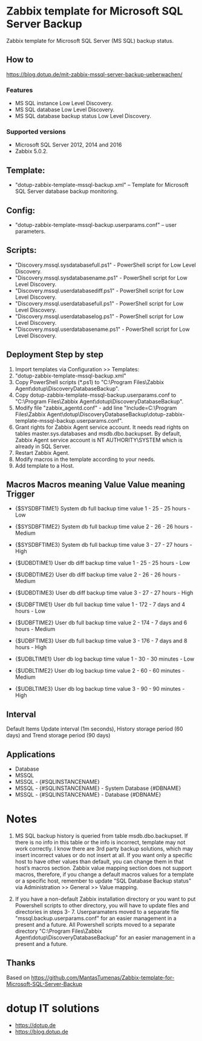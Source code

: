 # Zabbix template for Microsoft SQL Server Backup
Zabbix template for Microsoft SQL Server (MS SQL) backup status.

## How to
https://blog.dotup.de/mit-zabbix-mssql-server-backup-ueberwachen/

### Features
+ MS SQL instance Low Level Discovery.
+ MS SQL database Low Level Discovery.
+ MS SQL database backup status Low Level Discovery.

### Supported versions
+ Microsoft SQL Server 2012, 2014 and 2016
+ Zabbix 5.0.2.

## Template:
+ "dotup-zabbix-template-mssql-backup.xml" – Template for Microsoft SQL Server database backup monitoring.

## Config:
+ "dotup-zabbix-template-mssql-backup.userparams.conf" – user parameters.

## Scripts:
+ "Discovery.mssql.sysdatabasefull.ps1" - PowerShell script for Low Level Discovery.
+ "Discovery.mssql.sysdatabasename.ps1" - PowerShell script for Low Level Discovery.
+ "Discovery.mssql.userdatabasediff.ps1" - PowerShell script for Low Level Discovery.
+ "Discovery.mssql.userdatabasefull.ps1" - PowerShell script for Low Level Discovery.
+ "Discovery.mssql.userdatabaselog.ps1" - PowerShell script for Low Level Discovery.
+ "Discovery.mssql.userdatabasename.ps1" - PowerShell script for Low Level Discovery.

## Deployment Step by step
1. Import templates via Configuration >> Templates:
2. "dotup-zabbix-template-mssql-backup.xml"
3. Copy PowerShell scripts (*.ps1) to "C:\Program Files\Zabbix Agent\dotup\DiscoveryDatabaseBackup\".
4. Copy dotup-zabbix-template-mssql-backup.userparams.conf to "C:\Program Files\Zabbix Agent\dotup\DiscoveryDatabaseBackup".
5. Modify file "zabbix_agentd.conf" - add line "Include=C:\Program Files\Zabbix Agent\dotup\DiscoveryDatabaseBackup\dotup-zabbix-template-mssql-backup.userparams.conf".
6. Grant rights for Zabbix Agent service account. It needs read rights on tables master.sys.databases and
msdb.dbo.backupset. By default, Zabbix Agent service account is NT AUTHORITY\SYSTEM which is
already in SQL Server.
7. Restart Zabbix Agent.
8. Modify macros in the template according to your needs.
9. Add template to a Host.

## Macros Macros meaning Value Value meaning Trigger

+ {$SYSDBFTIME1} System db full backup time value 1 - 25 - 25 hours - Low
+ {$SYSDBFTIME2} System db full backup time value 2 - 26 - 26 hours - Medium
+ {$SYSDBFTIME3} System db full backup time value 3 - 27 - 27 hours - High

+ {$UDBDTIME1} User db diff backup time value 1 - 25 - 25 hours - Low
+ {$UDBDTIME2} User db diff backup time value 2 - 26 - 26 hours - Medium
+ {$UDBDTIME3} User db diff backup time value 3 - 27 - 27 hours - High

+ {$UDBFTIME1} User db full backup time value 1 - 172 - 7 days and 4 hours - Low
+ {$UDBFTIME2} User db full backup time value 2 - 174 - 7 days and 6 hours - Medium
+ {$UDBFTIME3} User db full backup time value 3 - 176 - 7 days and 8 hours - High

+ {$UDBLTIME1} User db log backup time value 1 - 30 - 30 minutes - Low
+ {$UDBLTIME2} User db log backup time value 2 - 60 - 60 minutes - Medium
+ {$UDBLTIME3} User db log backup time value 3 - 90 - 90 minutes - High

## Interval
Default Items Update interval (1m seconds), History storage period (60 days) and Trend storage period (90 days)

## Applications
+ Database
+ MSSQL
+ MSSQL - {#SQLINSTANCENAME}
+ MSSQL - {#SQLINSTANCENAME} - System Database {#DBNAME}
+ MSSQL - {#SQLINSTANCENAME} - Database {#DBNAME}

# Notes

1. MS SQL backup history is queried from table msdb.dbo.backupset. If there is no info in this table or the info is incorrect, template may not work correctly. I know there are 3rd party backup solutions, which may insert incorrect values or do not insert at all. If you want only a specific host to have other values than default, you can change them in that host’s macros section. Zabbix value mapping section does not support macros, therefore, if you change a default macros values for a template or a specific host, remember to update "SQL Database Backup status" via Administration >> General >> Value mapping.

2. If you have a non-default Zabbix installation directory or you want to put Powershell scripts to other directory, you will have to update files and directories in steps 3- 7. Userparamaters moved to a separate file "mssql.backup.userparams.conf" for an easier management in a present and a future. All Powershell scripts moved to a separate directory "C:\Program Files\Zabbix Agent\dotup\DiscoveryDatabaseBackup\" for an easier management in a present and a future.

## Thanks
Based on https://github.com/MantasTumenas/Zabbix-template-for-Microsoft-SQL-Server-Backup

# dotup IT solutions
+ https://dotup.de
+ https://blog.dotup.de
